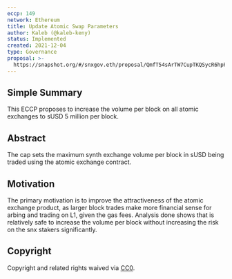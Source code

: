 ```yaml
---
eccp: 149
network: Ethereum
title: Update Atomic Swap Parameters
author: Kaleb (@kaleb-keny)
status: Implemented
created: 2021-12-04
type: Governance
proposal: >-
  https://snapshot.org/#/snxgov.eth/proposal/QmfT54sArTW7CupTKQSycR6hpPyBZcmNBYdFjHuDj6Qj2g
---
```


## Simple Summary

<!--"If you can't explain it simply, you don't understand it well enough." Provide a simplified and layman-accessible explanation of the ECCP.-->

This ECCP proposes to increase the volume per block on all atomic exchanges to sUSD 5 million per block.

## Abstract

<!--A short (~200 word) description of the variable change proposed.-->

The cap sets the maximum synth exchange volume per block in sUSD being traded using the atomic exchange contract.

## Motivation

<!--The motivation is critical for ECCPs that want to update variables within Elysian. It should clearly explain why the existing variable is not incentive aligned. ECCP submissions without sufficient motivation may be rejected outright.-->

The primary motivation is to improve the attractiveness of the atomic exchange product, as larger block trades make more financial sense for arbing and trading on L1, given the gas fees. Analysis done shows that is relatively safe to increase the volume per block without increasing the risk on the snx stakers significantly.

## Copyright

Copyright and related rights waived via [CC0](https://creativecommons.org/publicdomain/zero/1.0/).
